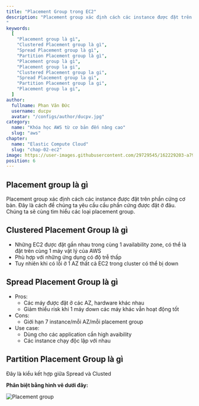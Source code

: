 ```yaml
---
title: "Placement Group trong EC2"
description: "Placement group xác định cách các instance được đặt trên phần cứng cơ bản. Đây là cách để chúng ta yêu cầu cầu phần cứng được đặt ở đâu. Chúng ta sẽ cùng tìm hiểu các loại placement group.
"
keywords:
  [
    "Placement group là gì",
    "Clustered Placement group là gì",
    "Spread Placement group là gì",
    "Partition Placement group là gì",
    "Placement group là gì",
    "Placement group la gi",
    "Clustered Placement group la gi",
    "Spread Placement group la gi",
    "Partition Placement group la gi",
    "Placement group la gi",
  ]
author:
  fullname: Phan Văn Đức
  username: ducpv
  avatar: "/configs/author/ducpv.jpg"
category:
  name: "Khóa học AWS từ cơ bản đến nâng cao"
  slug: "aws"
chapter:
  name: "Elastic Compute Cloud"
  slug: "chap-02-ec2"
image: https://user-images.githubusercontent.com/29729545/162229203-a79a5752-25cf-41d8-a72d-abfa92d74e02.png
position: 6
---
```


## Placement group là gì

Placement group xác định cách các instance được đặt trên phần cứng cơ bản. Đây là cách để chúng ta yêu cầu cầu phần cứng được đặt ở đâu. Chúng ta sẽ cùng tìm hiểu các loại placement group.

## Clustered Placement Group là gì

- Những EC2 được đặt gần nhau trong cùng 1 availability zone, có thể là đặt trên cùng 1 máy vật lý của AWS
- Phù hợp với những ứng dụng có độ trễ thấp
- Tuy nhiên khi có lỗi ở 1 AZ thất cả EC2 trong cluster có thể bị down

## Spread Placement Group là gì

- Pros:
  - Các máy được đặt ở các AZ, hardware khác nhau
  - Giảm thiểu risk khi 1 máy down các máy khác vẫn hoạt động tốt
- Cons:
  - Giới hạn 7 instance/mỗi AZ/mỗi placement group
- Use case:
  - Dùng cho các application cần high avaibility
  - Các instance chạy độc lập với nhau

## Partition Placement Group là gì

Đây là kiểu kết hợp giữa Spread và Clusted

**Phân biệt bằng hình vẽ dưới đây:** 

![Placement group](https://user-images.githubusercontent.com/29729545/162229203-a79a5752-25cf-41d8-a72d-abfa92d74e02.png)
